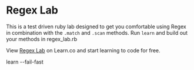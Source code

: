 
# Regex Lab

This is a test driven ruby lab designed to get you comfortable using Regex in combination with the `.match` and `.scan` methods. Run `learn` and build out your methods in regex_lab.rb
<p data-visibility='hidden'>View <a href='https://learn.co/lessons/regex-lab' title='Regex Lab'>Regex Lab</a> on Learn.co and start learning to code for free.</p>
learn --fail-fast
